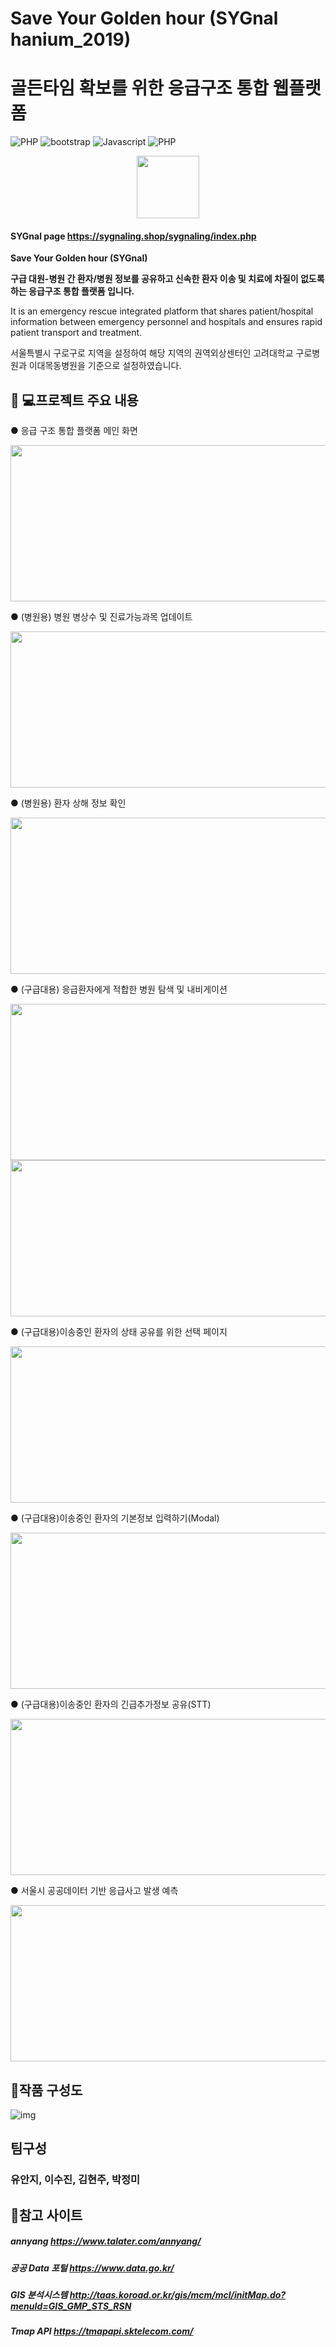 # Save Your Golden hour (SYGnal hanium_2019)  

# 골든타임 확보를 위한 응급구조 통합 웹플랫폼  

![PHP](https://img.shields.io/badge/php-Web--Server-blue?logo=PHP)
![bootstrap](https://img.shields.io/badge/Bootstrap-CSS-blueviolet?logo=bootstrap)
![Javascript](https://img.shields.io/badge/SpeechRecognition-annyang-yellow?logo=Javascript)
![PHP](https://img.shields.io/badge/API-Tmap-red?logo=PHP)


<center><img src="./img/signal.png" alt="" width="100px"/></center>

#### SYGnal page https://sygnaling.shop/sygnaling/index.php

__Save Your Golden hour (SYGnal)__

__구급 대원-병원 간 환자/병원 정보를 공유하고 신속한 환자 이송 및 치료에 차질이 없도록 하는 응급구조 통합 플랫폼 입니다.__

It is an emergency rescue integrated platform that shares patient/hospital information between emergency personnel and hospitals and ensures rapid patient transport and treatment.

서울특별시 구로구로 지역을 설정하여 해당 지역의 권역외상센터인 고려대학교 구로병원과 이대목동병원을 기준으로 설정하였습니다.

## 👨 💻프로젝트 주요 내용
 ● 응급 구조 통합 플랫폼 메인 화면

  <center><img src="./img/main.png" alt="" height="250px"width="550px"/></center>

 ● (병원용) 병원 병상수 및 진료가능과목 업데이트
 
 <center><img src="./img/checkhos.png" alt="" height="250px" width="550px"/></center>

 ● (병원용) 환자 상해 정보 확인
 
 <center><img src="./img/gurohos_pai.png" alt="" height="250px" width="550px"/></center>

 ● (구급대용) 응급환자에게 적합한 병원 탐색 및 내비게이션
 
 <center><img src="./img/navi_1.png" alt="" height="250px" width="550px"/></center>

  <center><img src="./img/navi_2.png" alt="" height="250px" width="550px"/></center>

 ● (구급대용)이송중인 환자의 상태 공유를 위한 선택 페이지
 
 <center><img src="./img/paientmain.png" alt="" height="250px" width="550px"/></center>
 
 ● (구급대용)이송중인 환자의 기본정보 입력하기(Modal)

  <center><img src="./img/basic_em.png" alt="" height="250px" width="550px"/></center>

 ● (구급대용)이송중인 환자의 긴급추가정보 공유(STT)

 <center><img src="./img/sttpick.png" alt="" height="250px" width="550px"/></center>

 ● 서울시 공공데이터 기반 응급사고 발생 예측
  <center><img src="./img/datachart.png" alt="" height="250px" width="550px"/></center>


## 📑작품 구성도

![img](./img/structure.png)

## 팀구성
### 유안지, 이수진, 김현주, 박정미

## 📑참고 사이트

##### annyang https://www.talater.com/annyang/ 
##### 공공 Data 포털 https://www.data.go.kr/ 
##### GIS 분석시스템 http://taas.koroad.or.kr/gis/mcm/mcl/initMap.do?menuId=GIS_GMP_STS_RSN 
##### Tmap API https://tmapapi.sktelecom.com/
